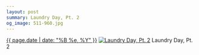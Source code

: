 ```yaml
---
layout: post
summary: Laundry Day, Pt. 2
og_image: 511-960.jpg
---
```


<p>
  <time><a href="/511">{{ page.date | date: "%B %e, %Y" }}</a></time>
  <a href="/511"><img src="{{ site.assets_url }}/511-480.jpg" srcset="{{ site.assets_url }}/511-960.jpg 960w, {{ site.assets_url }}/511-720.jpg 720w, {{ site.assets_url }}/511-480.jpg 480w, {{ site.assets_url }}/511-240.jpg 240w" sizes="(min-width: 700px) 50vw, calc(100vw - 2rem)" alt="Laundry Day, Pt. 2" /></a>
  <span>Laundry Day, Pt. 2</span>
</p>

